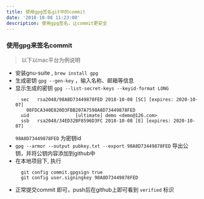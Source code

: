 ```yaml
---
title: 使用gpg签名git中的commit
date: '2018-10-08 11:23:00'
description: 使用gpg签名，让commit更安全
---
```


### 使用gpg来签名commit
> 以下以mac平台为例说明

* 安装gnu-suite , ```brew install gpg```
* 生成密钥 ```gpg --gen-key``` ，输入名称、邮箱等信息
* 显示生成的密钥 ```gpg --list-secret-keys --keyid-format LONG```
  ```
    sec   rsa2048/98A8D73449878FED 2018-10-08 [SC] [expires: 2020-10-07]
      08FDCA340E820D3FBB207A7598A8D73449878FED
    uid                 [ultimate] demo <demo@126.com>
    ssb   rsa2048/34ED32BF8596D3FC 2018-10-08 [E] [expires: 2020-10-07]
  ```
  ```98A8D73449878FED``` 为密钥id
* ```gpg --armor --output pubkey.txt --export 98A8D73449878FED``` 导出公钥，并将公钥内容添加到github中
* 在本地项目下, 执行 
  ```
    git config commit.gpgsign true
    git config user.signingkey 98A8D73449878FED
  ```
* 正常提交commit 即可，push后在github上即可看到 ```verified``` 标识


